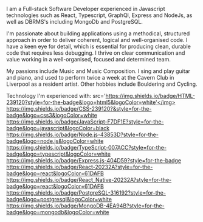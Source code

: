 I am a Full-stack Software Developer experienced in Javascript technologies such as React, Typescript, GraphQl, Express and NodeJs, as well as DBRMS's including MongoDb and PostgreSQL.

I'm passionate about building applications using a methodical, structured approach in order to deliver coherent, logical and well-organised code. I have a keen eye for detail, which is essential for producing clean, durable code that requires less debugging. I thrive on clear communication and value working in a well-organised, focused and determined team.

My passions include Music and Music Composition. I sing and play guitar and piano, and used to perform twice a week at the Cavern Club in Liverpool as a resident artist. Other hobbies include Bouldering and Cycling.

Technology I'm experienced with:
<img>src='https://img.shields.io/badge/HTML-239120?style=for-the-badge&logo=html5&logoColor=white'</img>
<img>https://img.shields.io/badge/CSS-239120?&style=for-the-badge&logo=css3&logoColor=white</img>
<img>https://img.shields.io/badge/JavaScript-F7DF1E?style=for-the-badge&logo=javascript&logoColor=black</img>
<img>https://img.shields.io/badge/Node.js-43853D?style=for-the-badge&logo=node.js&logoColor=white</img>
<img>https://img.shields.io/badge/TypeScript-007ACC?style=for-the-badge&logo=typescript&logoColor=white</img>
<img>https://img.shields.io/badge/Express.js-404D59?style=for-the-badge</img>
<img>https://img.shields.io/badge/React-20232A?style=for-the-badge&logo=react&logoColor=61DAFB</img>
<img>https://img.shields.io/badge/React_Native-20232A?style=for-the-badge&logo=react&logoColor=61DAFB</img>
<img>https://img.shields.io/badge/PostgreSQL-316192?style=for-the-badge&logo=postgresql&logoColor=white</img>
<img>https://img.shields.io/badge/MongoDB-4EA94B?style=for-the-badge&logo=mongodb&logoColor=white</img>
